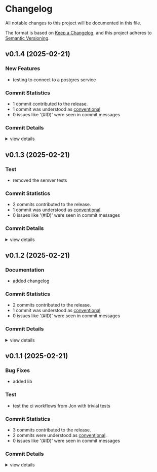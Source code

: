 # Changelog

All notable changes to this project will be documented in this file.

The format is based on [Keep a Changelog](https://keepachangelog.com/en/1.0.0/),
and this project adheres to [Semantic Versioning](https://semver.org/spec/v2.0.0.html).

## v0.1.4 (2025-02-21)

### New Features

 - <csr-id-987ad38417fe1e89bfae411da760e221d8d623fe/> testing to connect to a postgres service

### Commit Statistics

<csr-read-only-do-not-edit/>

 - 1 commit contributed to the release.
 - 1 commit was understood as [conventional](https://www.conventionalcommits.org).
 - 0 issues like '(#ID)' were seen in commit messages

### Commit Details

<csr-read-only-do-not-edit/>

<details><summary>view details</summary>

 * **Uncategorized**
    - Testing to connect to a postgres service ([`987ad38`](https://github.com/malmstroem/tmptestpgci/commit/987ad38417fe1e89bfae411da760e221d8d623fe))
</details>

## v0.1.3 (2025-02-21)

<csr-id-fba6eb451129d1c2056f6a3751fcebe16af91816/>

### Test

 - <csr-id-fba6eb451129d1c2056f6a3751fcebe16af91816/> removed the semver tests

### Commit Statistics

<csr-read-only-do-not-edit/>

 - 2 commits contributed to the release.
 - 1 commit was understood as [conventional](https://www.conventionalcommits.org).
 - 0 issues like '(#ID)' were seen in commit messages

### Commit Details

<csr-read-only-do-not-edit/>

<details><summary>view details</summary>

 * **Uncategorized**
    - Bump tmptestpgci v0.1.3 ([`231cb75`](https://github.com/malmstroem/tmptestpgci/commit/231cb751a9738f04679692e1c102b502d36b49e6))
    - Removed the semver tests ([`fba6eb4`](https://github.com/malmstroem/tmptestpgci/commit/fba6eb451129d1c2056f6a3751fcebe16af91816))
</details>

## v0.1.2 (2025-02-21)

### Documentation

 - <csr-id-3dcb9a649aa22347988f8fef06fc00d685fbb814/> added changelog

### Commit Statistics

<csr-read-only-do-not-edit/>

 - 2 commits contributed to the release.
 - 1 commit was understood as [conventional](https://www.conventionalcommits.org).
 - 0 issues like '(#ID)' were seen in commit messages

### Commit Details

<csr-read-only-do-not-edit/>

<details><summary>view details</summary>

 * **Uncategorized**
    - Bump tmptestpgci v0.1.2 ([`da85ff0`](https://github.com/malmstroem/tmptestpgci/commit/da85ff03094276d6a52e6b9b7796b280a8b8de54))
    - Added changelog ([`3dcb9a6`](https://github.com/malmstroem/tmptestpgci/commit/3dcb9a649aa22347988f8fef06fc00d685fbb814))
</details>

## v0.1.1 (2025-02-21)

<csr-id-0a01ded08fafb580ad674b9e37afef523513a22c/>

### Bug Fixes

 - <csr-id-91ce005674b3cab25d255d512657d9ed17154447/> added lib

### Test

 - <csr-id-0a01ded08fafb580ad674b9e37afef523513a22c/> test the ci workflows from Jon with trivial tests

### Commit Statistics

<csr-read-only-do-not-edit/>

 - 3 commits contributed to the release.
 - 2 commits were understood as [conventional](https://www.conventionalcommits.org).
 - 0 issues like '(#ID)' were seen in commit messages

### Commit Details

<csr-read-only-do-not-edit/>

<details><summary>view details</summary>

 * **Uncategorized**
    - Bump tmptestpgci v0.1.1 ([`07194d3`](https://github.com/malmstroem/tmptestpgci/commit/07194d3ceda5bfac5c88e72665d33bf5aa093642))
    - Added lib ([`91ce005`](https://github.com/malmstroem/tmptestpgci/commit/91ce005674b3cab25d255d512657d9ed17154447))
    - Test the ci workflows from Jon with trivial tests ([`0a01ded`](https://github.com/malmstroem/tmptestpgci/commit/0a01ded08fafb580ad674b9e37afef523513a22c))
</details>

